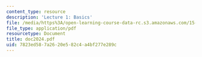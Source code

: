 ```yaml
---
content_type: resource
description: 'Lecture 1: Basics'
file: /media/https%3A/open-learning-course-data-rc.s3.amazonaws.com/15-615-law-for-the-entrepreneur-and-manager-spring-2003/7823ed587a2620e582c4a4bf277e289c_doc2024.pdf
file_type: application/pdf
resourcetype: Document
title: doc2024.pdf
uid: 7823ed58-7a26-20e5-82c4-a4bf277e289c
---
```

